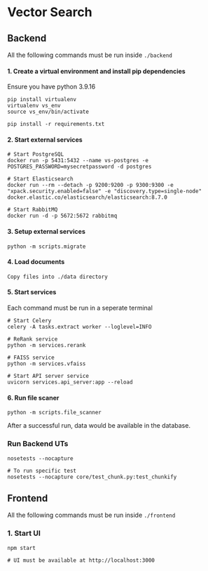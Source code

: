 # Vector Search

## Backend
All the following commands must be run inside `./backend`

#### 1. Create a virtual environment and install pip dependencies
Ensure you have python 3.9.16
```
pip install virtualenv
virtualenv vs_env
source vs_env/bin/activate

pip install -r requirements.txt
```

#### 2. Start external services
```
# Start PostgreSQL
docker run -p 5431:5432 --name vs-postgres -e POSTGRES_PASSWORD=mysecretpassword -d postgres

# Start Elasticsearch
docker run --rm --detach -p 9200:9200 -p 9300:9300 -e "xpack.security.enabled=false" -e "discovery.type=single-node" docker.elastic.co/elasticsearch/elasticsearch:8.7.0

# Start RabbitMQ
docker run -d -p 5672:5672 rabbitmq
```

#### 3. Setup external services
```
python -m scripts.migrate
```

#### 4. Load documents
```
Copy files into ./data directory
```

#### 5. Start services
Each command must be run in a seperate terminal
```
# Start Celery
celery -A tasks.extract worker --loglevel=INFO

# ReRank service
python -m services.rerank

# FAISS service
python -m services.vfaiss

# Start API server service
uvicorn services.api_server:app --reload
```

#### 6. Run file scaner
```
python -m scripts.file_scanner
```
After a successful run, data would be available in the database.

### Run Backend UTs
```
nosetests --nocapture

# To run specific test
nosetests --nocapture core/test_chunk.py:test_chunkify
```

## Frontend
All the following commands must be run inside `./frontend`

### 1. Start UI
```
npm start

# UI must be available at http://localhost:3000
```
